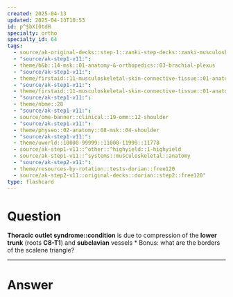 ```yaml
---
created: 2025-04-13
updated: 2025-04-13T10:53
id: p^$bX[0tdH
specialty: ortho
specialty_id: 64
tags:
  - source/ak-original-decks::step-1::zanki-step-decks::zanki-musculoskeletal::musculoskeletal-anatomy/physio-(nutricionado)
  - "source/ak-step1-v11:": 
  - theme/b&b::14-msk::01-anatomy-&-orthopedics::03-brachial-plexus
  - "source/ak-step1-v11:": 
  - theme/firstaid::11-musculoskeletal-skin-connective-tissue::01-anatomy-&-physiology::04-brachial-plexus-lesions
  - "source/ak-step1-v11:": 
  - theme/firstaid::11-musculoskeletal-skin-connective-tissue::01-anatomy-&-physiology::04-brachial-plexus-lesions::02-lower-trunk-lesion::thoracic-outlet-syndrome
  - "source/ak-step1-v11:": 
  - theme/nbme::28
  - "source/ak-step1-v11:": 
  - source/ome-banner::clinical::19-omm::12-shoulder
  - "source/ak-step1-v11:": 
  - theme/physeo::02-anatomy::08-msk::04-shoulder
  - "source/ak-step1-v11:": 
  - theme/uworld::10000-99999::11000-11999::11778
  - source/ak-step1-v11::^other::^highyield::1-highyield
  - source/ak-step1-v11::^systems::musculoskeletal::anatomy
  - "source/ak-step2-v11:": 
  - theme/resources-by-rotation::tests-dorian::free120
  - source/ak-step2-v11::original-decks::dorian::step2::free120"
type: flashcard
---
```


# Question
**Thoracic outlet syndrome::condition** is due to compression of the **lower trunk** (roots **C8-T1**) and **subclavian** vessels  * Bonus: what are the borders of the scalene triangle?

---

# Answer
